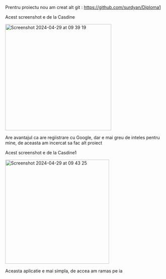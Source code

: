 Prentru proiectu nou am creat alt git : https://github.com/surdyan/Diploma1

Acest screenshot e de la Casdine


<img width="337" alt="Screenshot 2024-04-29 at 09 39 19" src="https://github.com/surdyan/Diploma/assets/115942414/ce97baef-95fb-418c-85b5-22a4c9feca75">


Are avantajul ca are regiistrare cu Google, dar e mai greu de inteles pentru mine, de aceasta am incercat sa fac alt proiect



Acest screenshot e de la Casdine1


<img width="330" alt="Screenshot 2024-04-29 at 09 43 25" src="https://github.com/surdyan/Diploma/assets/115942414/f5c76f5c-375d-4581-82dd-0d6e82b67227">


Aceasta aplicatie e mai simpla, de accea am ramas pe ia
